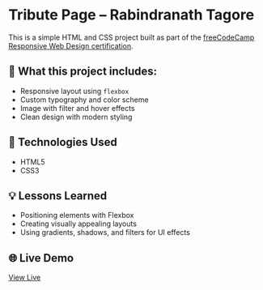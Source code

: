 # Tribute Page – Rabindranath Tagore

This is a simple HTML and CSS project built as part of the [freeCodeCamp Responsive Web Design certification](https://www.freecodecamp.org/certification/fcc78083679-89c1-4c40-af05-979b533adab0/responsive-web-design).

## 📌 What this project includes:

- Responsive layout using `flexbox`
- Custom typography and color scheme
- Image with filter and hover effects
- Clean design with modern styling

## 🔧 Technologies Used

- HTML5
- CSS3

## 💡 Lessons Learned

- Positioning elements with Flexbox
- Creating visually appealing layouts
- Using gradients, shadows, and filters for UI effects

## 🌐 Live Demo

[View Live](https://kaur7611.github.io/Tribute-Page/)

